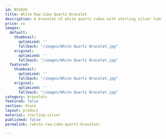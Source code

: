 ```yaml
---
id: BSS026
title: White Raw Cube Quartz Bracelet
description: A bracelet of white quartz cubes with sterling silver tubes.
price: xx
images:
  default:
    thumbnail:
      optimized: ''
      fallback: "/images/White Quartz Bracelet.jpg"
    original:
      optimized: ''
      fallback: "/images/White Quartz Bracelet.jpg"
  featured:
    thumbnail:
      optimized: ''
      fallback: "/images/White Quartz Bracelet.jpg"
    original:
      optimized: ''
      fallback: "/images/White Quartz Bracelet.jpg"
category: bracelets
featured: false
section: Store
layout: product
material: sterling-silver
published: false
permalink: /white-raw-cube-quartz-bracelet/

---
```

